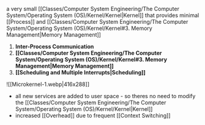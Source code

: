 a very small [[Classes/Computer System Engineering/The Computer System/Operating System (OS)/Kernel/Kernel|Kernel]] that provides minimal [[Process]] and [[Classes/Computer System Engineering/The Computer System/Operating System (OS)/Kernel/Kernel#3. Memory Management|Memory Management]]

1. **Inter-Process Communication**
2. **[[Classes/Computer System Engineering/The Computer System/Operating System (OS)/Kernel/Kernel#3. Memory Management|Memory Management]]**
3. **[[Scheduling and Multiple Interrupts|Scheduling]]**

![[Microkernel-1.webp|416x288]]

- all new services are added to user space - so theres no need to modify the [[Classes/Computer System Engineering/The Computer System/Operating System (OS)/Kernel/Kernel|Kernel]] 
- increased [[Overhead]] due to frequent [[Context Switching]]